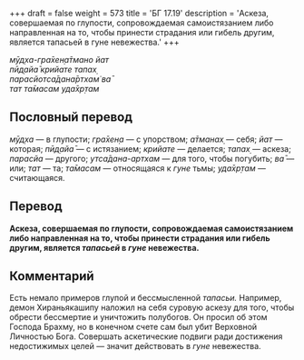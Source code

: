 +++
draft = false
weight = 573
title = 'БГ 17.19'
description = 'Аскеза, совершаемая по глупости, сопровождаемая самоистязанием либо направленная на то, чтобы принести страдания или гибель другим, является тапасьей в гуне невежества.'
+++

_мӯд̣ха-гра̄хен̣а̄тмано йат  
пӣд̣айа̄ крийате тапах̣  
парасйотса̄дана̄ртхам̇ ва̄  
тат та̄масам уда̄хр̣там_

## Пословный перевод

_мӯд̣ха_ — в глупости; _гра̄хен̣а_ — с упорством; _а̄тманах̣_ — себя; _йат_ — которая; _пӣд̣айа̄_ — с истязанием; _крийате_ — делается; _тапах̣_ — аскеза; _парасйа_ — другого; _утса̄дана_\-_артхам_ — для того, чтобы погубить; _ва̄_ — или; _тат_ — та; _та̄масам_ — относящаяся к _гуне_ тьмы; _уда̄хр̣там_ — считающаяся.

## Перевод

**Аскеза, совершаемая по глупости, сопровождаемая самоистязанием либо направленная на то, чтобы принести страдания или гибель другим, является _тапасьей_ в _гуне_ невежества.**

## Комментарий

Есть немало примеров глупой и бессмысленной _тапасьи._ Например, демон Хираньякашипу наложил на себя суровую аскезу для того, чтобы обрести бессмертие и уничтожить полубогов. Он просил об этом Господа Брахму, но в конечном счете сам был убит Верховной Личностью Бога. Совершать аскетические подвиги ради достижения недостижимых целей — значит действовать в _гуне_ невежества.
